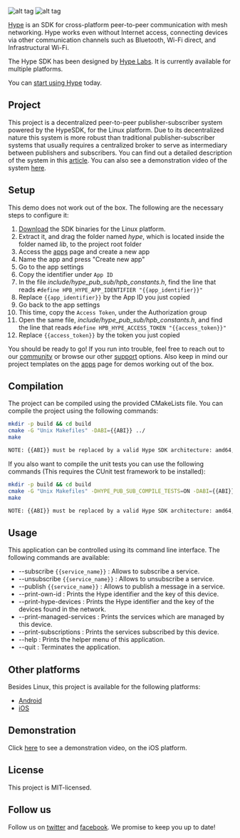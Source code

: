 ![alt tag](https://hypelabs.io/static/img/NQMAnSZ.jpg)
![alt tag](https://hypelabs.io/static/img/logo200x.png)

[Hype](https://hypelabs.io/?r=10) is an SDK for cross-platform peer-to-peer communication with mesh networking. Hype works even without Internet access, connecting devices via other communication channels such as Bluetooth, Wi-Fi direct, and Infrastructural Wi-Fi.

The Hype SDK has been designed by [Hype Labs](http://hypelabs.io/?r=10). It is currently available for multiple platforms.

You can [start using Hype](http://hypelabs.io/?r=10) today.

## Project

This project is a decentralized peer-to-peer publisher-subscriber system powered by the HypeSDK, for the Linux platform. Due to its decentralized nature this system is more robust than traditional publisher-subscriber systems that usually requires a centralized broker to serve as intermediary between publishers and subscribers. You can find out a detailed description of the system in this [article](https://medium.com/@hypelabs.io). You can also see a demonstration video of the system [here](https://www.youtube.com/watch?v=2fMwe3q1NYc&t=2s).


## Setup

This demo does not work out of the box. The following are the necessary steps to configure it:

 1. [Download](https://hypelabs.io/downloads/?r=9) the SDK binaries for the Linux platform.
 2. Extract it, and drag the folder named *hype*, which is located inside the folder named *lib*, to the project root folder
 3. Access the [apps](https://hypelabs.io/apps/?r=9) page and create a new app
 4. Name the app and press "Create new app"
 5. Go to the app settings
 6. Copy the identifier under `App ID`
 7. In the file *include/hype_pub_sub/hpb_constants.h*, find the line that reads `#define HPB_HYPE_APP_IDENTIFIER "{{app_identifier}}"`
 8. Replace `{{app_identifier}}` by the App ID you just copied
 9. Go back to the app settings
 10. This time, copy the `Access Token`, under the Authorization group
 11. Open the same file, *include/hype_pub_sub/hpb_constants.h*, and find the line that reads `#define HPB_HYPE_ACCESS_TOKEN "{{access_token}}"`
 12. Replace `{{access_token}}` by the token you just copied

You should be ready to go! If you run into trouble, feel free to reach out to our [community](https://hypelabs.io/community/?r=9) or browse our other [support](https://hypelabs.io/support/?r=9) options. Also keep in mind our project templates on the [apps](https://hypelabs.io/apps/?r=9) page for demos working out of the box.


## Compilation

The project can be compiled using the provided CMakeLists file. You can compile the project using the following commands:

```bash
mkdir -p build && cd build
cmake -G "Unix Makefiles" -DABI={{ABI}} ../
make

NOTE: {{ABI}} must be replaced by a valid Hype SDK architecture: amd64, i686, armel or armhf.

```

If you also want to compile the unit tests you can use the following commands (This requires the CUnit test framework to be installed):

```bash
mkdir -p build && cd build
cmake -G "Unix Makefiles" -DHYPE_PUB_SUB_COMPILE_TESTS=ON -DABI={{ABI}} ../
make

NOTE: {{ABI}} must be replaced by a valid Hype SDK architecture: amd64, i686, armel or armhf.
```

## Usage

This application can be controlled using its command line interface. The following commands are available:

- --subscribe `{{service_name}}`       : Allows to subscribe a service.
- --unsubscribe `{{service_name}}`		 : Allows to unsubscribe a service.
- --publish `{{service_name}}`    		 : Allows to publish a message in a service.
- --print-own-id              			 : Prints the Hype identifier and the key of this device.
- --print-hype-devices        			 : Prints the Hype identifier and the key of the devices found in the network.
- --print-managed-services    			 : Prints the services which are managed by this device.
- --print-subscriptions       			 : Prints the services subscribed by this device.
- --help                     			 : Prints the helper menu of this application.
- --quit                     			 : Terminates the application.


## Other platforms

Besides Linux, this project is available for the following platforms:

- [Android](https://github.com/Hype-Labs/pubsub.android) <br>
- [iOS](https://github.com/Hype-Labs/pubsub.ios)

## Demonstration

Click [here](https://www.youtube.com/watch?v=2fMwe3q1NYc) to see a demonstration video, on the iOS platform.

## License

This project is MIT-licensed.

## Follow us

Follow us on [twitter](http://www.twitter.com/hypelabstech) and [facebook](http://www.facebook.com/hypelabs.io). We promise to keep you up to date!